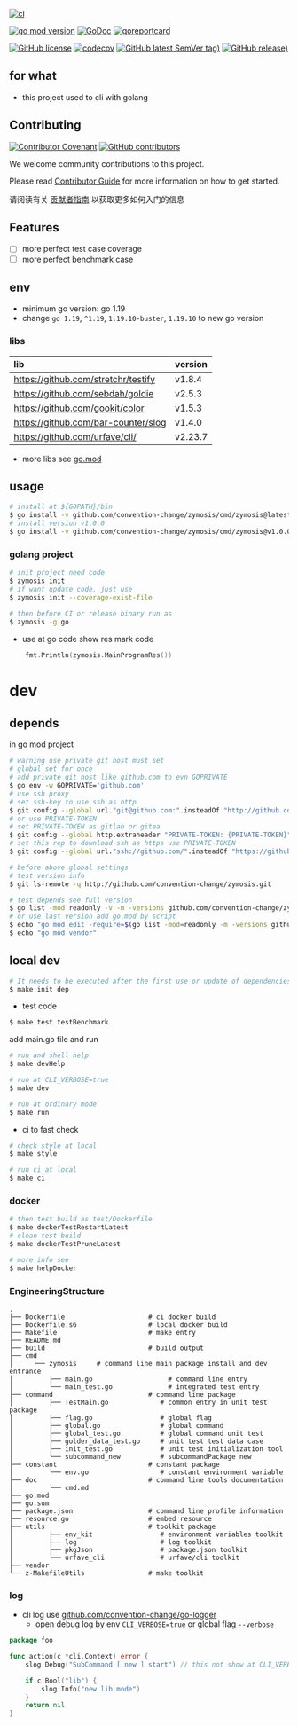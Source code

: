 [![ci](https://github.com/convention-change/zymosis/workflows/ci/badge.svg?branch=main)](https://github.com/convention-change/zymosis/actions/workflows/ci.yml)

[![go mod version](https://img.shields.io/github/go-mod/go-version/convention-change/zymosis?label=go.mod)](https://github.com/convention-change/zymosis)
[![GoDoc](https://godoc.org/github.com/convention-change/zymosis?status.png)](https://godoc.org/github.com/convention-change/zymosis)
[![goreportcard](https://goreportcard.com/badge/github.com/convention-change/zymosis)](https://goreportcard.com/report/github.com/convention-change/zymosis)

[![GitHub license](https://img.shields.io/github/license/convention-change/zymosis)](https://github.com/convention-change/zymosis)
[![codecov](https://codecov.io/gh/convention-change/zymosis/branch/main/graph/badge.svg)](https://codecov.io/gh/convention-change/zymosis)
[![GitHub latest SemVer tag)](https://img.shields.io/github/v/tag/convention-change/zymosis)](https://github.com/convention-change/zymosis/tags)
[![GitHub release)](https://img.shields.io/github/v/release/convention-change/zymosis)](https://github.com/convention-change/zymosis/releases)


## for what

- this project used to cli with golang

## Contributing

[![Contributor Covenant](https://img.shields.io/badge/contributor%20covenant-v1.4-ff69b4.svg)](.github/CONTRIBUTING_DOC/CODE_OF_CONDUCT.md)
[![GitHub contributors](https://img.shields.io/github/contributors/convention-change/zymosis)](https://github.com/convention-change/zymosis/graphs/contributors)

We welcome community contributions to this project.

Please read [Contributor Guide](.github/CONTRIBUTING_DOC/CONTRIBUTING.md) for more information on how to get started.

请阅读有关 [贡献者指南](.github/CONTRIBUTING_DOC/zh-CN/CONTRIBUTING.md) 以获取更多如何入门的信息

## Features

- [ ] more perfect test case coverage
- [ ] more perfect benchmark case

## env

- minimum go version: go 1.19
- change `go 1.19`, `^1.19`, `1.19.10-buster`, `1.19.10` to new go version

### libs

| lib                                 | version |
|:------------------------------------|:--------|
| https://github.com/stretchr/testify | v1.8.4  |
| https://github.com/sebdah/goldie    | v2.5.3  |
| https://github.com/gookit/color     | v1.5.3  |
| https://github.com/bar-counter/slog | v1.4.0  |
| https://github.com/urfave/cli/      | v2.23.7 |

- more libs see [go.mod](https://github.com/convention-change/zymosis/blob/main/go.mod)

## usage

```bash
# install at ${GOPATH}/bin
$ go install -v github.com/convention-change/zymosis/cmd/zymosis@latest
# install version v1.0.0
$ go install -v github.com/convention-change/zymosis/cmd/zymosis@v1.0.0
```

### golang project

```bash
# init project need code 
$ zymosis init
# if want update code, just use
$ zymosis init --coverage-exist-file

# then before CI or release binary run as
$ zymosis -g go 
```

- use at go code show res mark code

```go
    fmt.Println(zymosis.MainProgramRes())
```

# dev

## depends

in go mod project

```bash
# warning use private git host must set
# global set for once
# add private git host like github.com to evn GOPRIVATE
$ go env -w GOPRIVATE='github.com'
# use ssh proxy
# set ssh-key to use ssh as http
$ git config --global url."git@github.com:".insteadOf "http://github.com/"
# or use PRIVATE-TOKEN
# set PRIVATE-TOKEN as gitlab or gitea
$ git config --global http.extraheader "PRIVATE-TOKEN: {PRIVATE-TOKEN}"
# set this rep to download ssh as https use PRIVATE-TOKEN
$ git config --global url."ssh://github.com/".insteadOf "https://github.com/"

# before above global settings
# test version info
$ git ls-remote -q http://github.com/convention-change/zymosis.git

# test depends see full version
$ go list -mod readonly -v -m -versions github.com/convention-change/zymosis
# or use last version add go.mod by script
$ echo "go mod edit -require=$(go list -mod=readonly -m -versions github.com/convention-change/zymosis | awk '{print $1 "@" $NF}')"
$ echo "go mod vendor"
```

## local dev

```bash
# It needs to be executed after the first use or update of dependencies.
$ make init dep
```

- test code

```bash
$ make test testBenchmark
```

add main.go file and run

```bash
# run and shell help
$ make devHelp

# run at CLI_VERBOSE=true
$ make dev

# run at ordinary mode
$ make run
```

- ci to fast check

```bash
# check style at local
$ make style

# run ci at local
$ make ci
```

### docker

```bash
# then test build as test/Dockerfile
$ make dockerTestRestartLatest
# clean test build
$ make dockerTestPruneLatest

# more info see
$ make helpDocker
```

### EngineeringStructure

```
.
├── Dockerfile                     # ci docker build
├── Dockerfile.s6                  # local docker build
├── Makefile                       # make entry
├── README.md
├── build                          # build output
├── cmd
│     └── zymosis     # command line main package install and dev entrance
│         ├── main.go                   # command line entry
│         └── main_test.go              # integrated test entry
├── command                        # command line package
│         ├── TestMain.go             # common entry in unit test package
│         ├── flag.go                 # global flag
│         ├── global.go               # global command
│         ├── global_test.go          # global command unit test
│         ├── golder_data_test.go     # unit test test data case
│         ├── init_test.go            # unit test initialization tool
│         └── subcommand_new          # subcommandPackage new
├── constant                       # constant package 
│         └── env.go                  # constant environment variable
├── doc                            # command line tools documentation
│         └── cmd.md
├── go.mod
├── go.sum
├── package.json                   # command line profile information
├── resource.go                    # embed resource 
├── utils                          # toolkit package
│         ├── env_kit                 # environment variables toolkit
│         ├── log                     # log toolkit
│         ├── pkgJson                 # package.json toolkit
│         └── urfave_cli              # urfave/cli toolkit
├── vendor
└── z-MakefileUtils                # make toolkit

```

### log

- cli log use [github.com/convention-change/go-logger](https://github.com/bar-counter/slog)
    - open debug log by env `CLI_VERBOSE=true` or global flag `--verbose`

```go
package foo

func action(c *cli.Context) error {
	slog.Debug("SubCommand [ new ] start") // this not show at CLI_VERBOSE=false

	if c.Bool("lib") {
		slog.Info("new lib mode")
	}
	return nil
}
```
